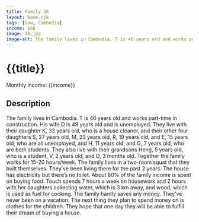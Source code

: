 ```yaml
---
title: Family 38
layout: base.njk
tags: [low, Cambodia]
income: $60
image: 38.jpg
image-alt: The family lives in Cambodia. T is 46 years old and works part-time in construction. His wife O is 49 years old and is unemployed.
---
```

# {{title}}
Monthly income: {{income}}
## Description
The family lives in Cambodia. T is 46 years old and works part-time in construction. His wife O is 49 years old and is unemployed. They live with their daughter K, 33 years old, who is a house cleaner, and their other four daughters S, 27 years old, M, 23 years old, R, 19 years old, and E, 15 years old, who are all unemployed, and H, 11 years old, and G, 7 years old, who are both students. They also live with their grandsons Heng, 5 years old, who is a student, V, 2 years old, and D, 3 months old. Together the family works for 15-20 hours/week. The family lives in a two-room squat that they built themselves. They've been living there for the past 2 years. The house has electricity but there’s no toilet. About 80% of the family income is spent on buying food. Touch spends 7 hours a week on housework and 2 hours with her daughters collecting water, which is 3 km away, and wood, which is used as fuel for cooking. The family hardly saves any money. They’ve never been on a vacation. The next thing they plan to spend money on is clothes for the children. They hope that one day they will be able to fulfill their dream of buying a house.